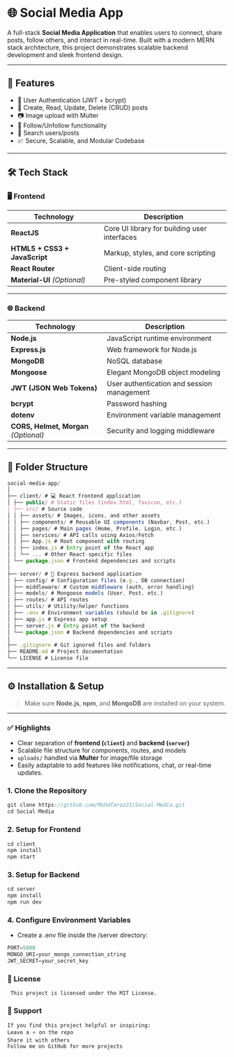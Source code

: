 # 🌐 Social Media App

A full-stack **Social Media Application** that enables users to connect, share posts, follow others, and interact in real-time. Built with a modern MERN stack architecture, this project demonstrates scalable backend development and sleek frontend design.

---

## 🚀 Features

- 🔐 User Authentication (JWT + bcrypt)
- 📝 Create, Read, Update, Delete (CRUD) posts
- 📷 Image upload with Multer
- 👥 Follow/Unfollow functionality
- 🔎 Search users/posts
- 📈 Secure, Scalable, and Modular Codebase

---

## 🛠️ Tech Stack

### 🖥️ Frontend
| Technology | Description |
|-----------|-------------|
| **ReactJS** | Core UI library for building user interfaces |
| **HTML5 + CSS3 + JavaScript** | Markup, styles, and core scripting |
| **React Router** | Client-side routing |
| **Material-UI** *(Optional)* | Pre-styled component library |

---

### 🌐 Backend
| Technology | Description |
|-----------|-------------|
| **Node.js** | JavaScript runtime environment |
| **Express.js** | Web framework for Node.js |
| **MongoDB** | NoSQL database |
| **Mongoose** | Elegant MongoDB object modeling |
| **JWT (JSON Web Tokens)** | User authentication and session management |
| **bcrypt** | Password hashing |
| **dotenv** | Environment variable management |
| **CORS, Helmet, Morgan** *(Optional)* | Security and logging middleware |

---

## 📁 Folder Structure

```javascript
social-media-app/
│
├── client/ # 💻 React frontend application
│ ├── public/ # Static files (index.html, favicon, etc.)
│ ├── src/ # Source code
│ │ ├── assets/ # Images, icons, and other assets
│ │ ├── components/ # Reusable UI components (Navbar, Post, etc.)
│ │ ├── pages/ # Main pages (Home, Profile, Login, etc.)
│ │ ├── services/ # API calls using Axios/Fetch
│ │ ├── App.js # Root component with routing
│ │ ├── index.js # Entry point of the React app
│ │ └── ... # Other React-specific files
│ └── package.json # Frontend dependencies and scripts
│
├── server/ # 🔧 Express backend application
│ ├── config/ # Configuration files (e.g., DB connection)
│ ├── middleware/ # Custom middleware (auth, error handling)
│ ├── models/ # Mongoose models (User, Post, etc.)
│ ├── routes/ # API routes
│ ├── utils/ # Utility/helper functions
│ ├── .env # Environment variables (should be in .gitignore)
│ ├── app.js # Express app setup
│ ├── server.js # Entry point of the backend
│ └── package.json # Backend dependencies and scripts
│
├── .gitignore # Git ignored files and folders
├── README.md # Project documentation
└── LICENSE # License file
````



---
## ⚙️ Installation & Setup

> Make sure **Node.js**, **npm**, and **MongoDB** are installed on your system.

---

### ✅ Highlights

- Clear separation of **frontend (`client`)** and **backend (`server`)**
- Scalable file structure for components, routes, and models
- `uploads/` handled via **Multer** for image/file storage
- Easily adaptable to add features like notifications, chat, or real-time updates.

### 1. Clone the Repository

````javascript
git clone https://github.com/Mohdfaraz21/Social-Media.git
cd Social-Media
````
### 2. Setup for Frontend

````javascript
cd client
npm install
npm start
````

### 3. Setup for Backend

````javascript
cd server
npm install
npm run dev
````
### 4. Configure Environment Variables
- Create a .env file inside the /server directory:
````javascript
PORT=5000
MONGO_URI=your_mongo_connection_string
JWT_SECRET=your_secret_key
````
### 📜 License
````
 This project is licensed under the MIT License.
````
### 🌟 Support
````
If you find this project helpful or inspiring:
Leave a ⭐ on the repo
Share it with others
Follow me on GitHub for more projects
````
